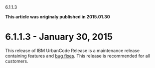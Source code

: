 





6.1.1.3

**This article was originaly published in 2015.01.30**


6.1.1.3 - January 30, 2015
==========================




This release of IBM UrbanCode Release is a maintenance release containing features and [bug fixes](./release-notes/). This release is recommended for all customers.




